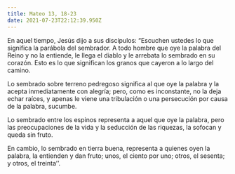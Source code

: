 ```yaml
---
title: Mateo 13, 18-23
date: 2021-07-23T22:12:39.950Z
---
```

En aquel tiempo, Jesús dijo a sus discípulos: “Escuchen ustedes lo que significa la parábola del sembrador. A todo hombre que oye la palabra del Reino y no la entiende, le llega el diablo y le arrebata lo sembrado en su corazón. Esto es lo que significan los granos que cayeron a lo largo del camino.

Lo sembrado sobre terreno pedregoso significa al que oye la palabra y la acepta inmediatamente con alegría; pero, como es inconstante, no la deja echar raíces, y apenas le viene una tribulación o una persecución por causa de la palabra, sucumbe.

Lo sembrado entre los espinos representa a aquel que oye la palabra, pero las preocupaciones de la vida y la seducción de las riquezas, la sofocan y queda sin fruto.

En cambio, lo sembrado en tierra buena, representa a quienes oyen la palabra, la entienden y dan fruto; unos, el ciento por uno; otros, el sesenta; y otros, el treinta’’.